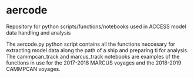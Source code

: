 # aercode
Repository for python scripts/functions/notebooks used in ACCESS model data handling and analysis

The aercode.py python script contains all the functions neccesary for extracting model data along the path of a ship and preparing ti for analysis.
The cammpcan_track and marcus_track notebooks are examples of the functions in use for the 2017-2018 MARCUS voyages and the 2018-2019 CAMMPCAN voyages.
